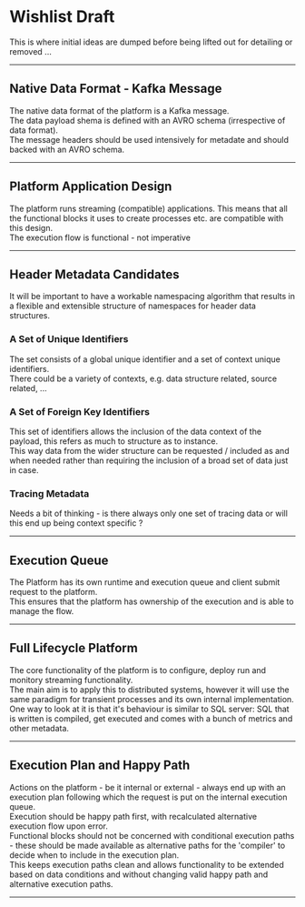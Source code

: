 # Wishlist Draft

This is where initial ideas are dumped before being lifted out for detailing or removed ...

---

## Native Data Format - Kafka Message

The native data format of the platform is a Kafka message.   
The data payload shema is defined with an AVRO schema (irrespective of data format).  
The message headers should be used intensively for metadate and should backed with an AVRO schema.

---

## Platform Application Design

The platform runs streaming (compatible) applications. 
This means that all the functional blocks it uses to create processes etc. are compatible with this design.  
The execution flow is functional - not imperative

---

## Header Metadata Candidates

It will be important to have a workable namespacing algorithm that results in a flexible and extensible structure of namespaces for header data structures.  

### A Set of Unique Identifiers

The set consists of a global unique identifier and a set of context unique identifiers.  
There could be a variety of contexts, e.g. data structure related, source related, ...  

### A Set of Foreign Key Identifiers

This set of identifiers allows the inclusion of the data context of the payload, this refers as much to structure as to instance.  
This way data from the wider structure can be requested / included as and when needed rather than requiring the inclusion of a broad set of data just in case.  

### Tracing Metadata

Needs a bit of thinking - is there always only one set of tracing data or will this end up being context specific ?

---

## Execution Queue

The Platform has its own runtime and execution queue and client submit request to the platform.  
This ensures that the platform has ownership of the execution and is able to manage the flow.  

---

## Full Lifecycle Platform

The core functionality of the platform is to configure, deploy run and monitory streaming functionality.  
The main aim is to apply this to distributed systems, however it will use the same paradigm for transient processes and its own internal implementation.  
One way to look at it is that it's behaviour is similar to SQL server: SQL that is written is compiled, get executed and comes with a bunch of metrics and other metadata.  

---

## Execution Plan and Happy Path

Actions on the platform - be it internal or external - always end up with an execution plan following which the request is put on the internal execution queue.  
Execution should be happy path first, with recalculated alternative execution flow upon error.  
Functional blocks should not be concerned with conditional execution paths - these should be made available as alternative paths for the 'compiler' to decide when to include in the execution plan.  
This keeps execution paths clean and allows functionality to be extended based on data conditions and without changing valid happy path and alternative execution paths.

---
